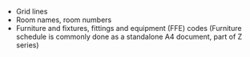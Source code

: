 - Grid lines
- Room names, room numbers
- Furniture and fixtures, fittings and equipment (FFE) codes
(Furniture schedule is commonly done as a standalone A4 document, part of Z series)
